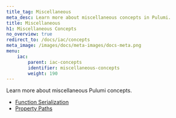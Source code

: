 ```yaml
---
title_tag: Miscellaneous
meta_desc: Learn more about miscellaneous concepts in Pulumi.
title: Miscellaneous
h1: Miscellaneous Concepts
no_overview: true
redirect_to: /docs/iac/concepts
meta_image: /images/docs/meta-images/docs-meta.png
menu:
    iac:
        parent: iac-concepts
        identifier: miscellaneous-concepts
        weight: 190
---
```


Learn more about miscellaneous Pulumi concepts.

- [Function Serialization](/docs/iac/concepts/miscellaneous/function-serialization/)
- [Property Paths](/docs/iac/concepts/miscellaneous/property-paths/)
